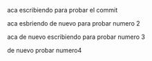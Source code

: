 aca escribiendo para probar el commit 

aca esbriendo de nuevo para probar numero 2

aca de nuevo escribiendo para probar numero 3
 
 de nuevo probar numero4
